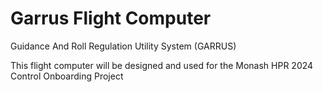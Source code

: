 # Garrus Flight Computer

Guidance And Roll Regulation Utility System (GARRUS)

This flight computer will be designed and used for the Monash HPR 2024 Control Onboarding Project
